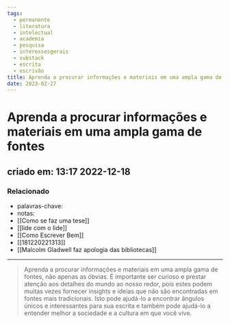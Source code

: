 ```yaml
---
tags:
  - permanente
  - literatura
  - intelectual
  - academia
  - pesquisa
  - interessesgerais
  - substack
  - escrita
  - escrivão
title: Aprenda a procurar informações e materiais em uma ampla gama de fontes
date: 2023-02-27
---
```

# Aprenda a procurar informações e materiais em uma ampla gama de fontes
## criado em: 13:17 2022-12-18

### Relacionado
- palavras-chave: 
- notas: 
- [[Como se faz uma tese]]
- [[lide com o lide]]
- [[Como Escrever Bem]]
- [[181220221313]]
- [[Malcolm Gladwell faz apologia das bibliotecas]]

---
>Aprenda a procurar informações e materiais em uma ampla gama de fontes, não apenas as óbvias. É importante ser curioso e prestar atenção aos detalhes do mundo ao nosso redor, pois estes podem muitas vezes fornecer insights e ideias que não são encontradas em fontes mais tradicionais. Isto pode ajudá-lo a encontrar ângulos únicos e interessantes para sua escrita e também pode ajudá-lo a entender melhor a sociedade e a cultura em que você vive.